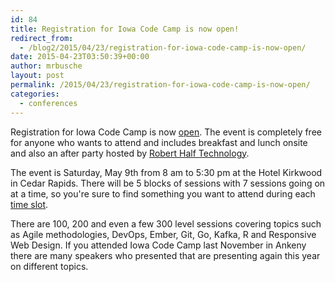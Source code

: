 ```yaml
---
id: 84
title: Registration for Iowa Code Camp is now open!
redirect_from:
  - /blog2/2015/04/23/registration-for-iowa-code-camp-is-now-open/
date: 2015-04-23T03:50:39+00:00
author: mrbusche
layout: post
permalink: /2015/04/23/registration-for-iowa-code-camp-is-now-open/
categories:
  - conferences
---
```


Registration for Iowa Code Camp is now [open](https://www.iowacodecamp.com/attendee/register). The event is completely free for anyone who wants to attend and includes breakfast and lunch onsite and also an after party hosted by [Robert Half Technology](https://www.roberthalf.com/technology/).

The event is Saturday, May 9th from 8 am to 5:30 pm at the Hotel Kirkwood in Cedar Rapids. There will be 5 blocks of sessions with 7 sessions going on at a time, so you're sure to find something you want to attend during each [time slot](https://www.iowacodecamp.com/session/schedule).

There are 100, 200 and even a few 300 level sessions covering topics such as Agile methodologies, DevOps, Ember, Git, Go, Kafka, R and Responsive Web Design. If you attended Iowa Code Camp last November in Ankeny there are many speakers who presented that are presenting again this year on different topics.
